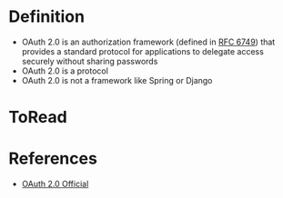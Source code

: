 # Definition
* OAuth 2.0 is an authorization framework (defined in [RFC 6749](https://datatracker.ietf.org/doc/html/rfc6749)) that provides a standard protocol for applications to delegate access securely without sharing passwords
* OAuth 2.0 is a protocol
* OAuth 2.0 is not a framework like Spring or Django

# ToRead

# References
* [OAuth 2.0 Official](https://oauth.net/2/)
